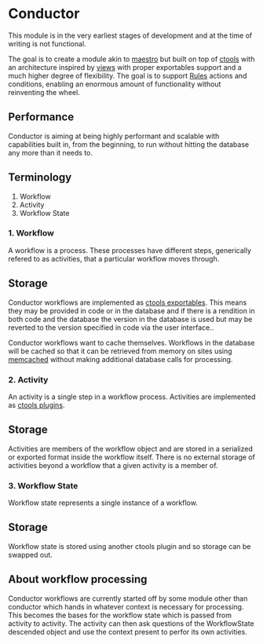 # Conductor #

This module is in the very earliest stages of development and at the
time of writing is not functional.

The goal is to create a module akin to [maestro](http://drupal.org/project/maestro) but
built on top of [ctools](http://drupal.org/project/ctools) with an architecture inspired
by [views](http://drupal.org/project/views) with proper exportables support and a much
higher degree of flexibility.  The goal is to support [Rules](http://drupal.org/project/rules)
actions and conditions, enabling an enormous amount of functionality without reinventing the wheel.

## Performance ##

Conductor is aiming at being highly performant and scalable with capabilities built in, from the
beginning, to run without hitting the database any more than it needs to.


## Terminology ##

1. Workflow
2. Activity
3. Workflow State

### 1. Workflow ###

A workflow is a process.  These processes have different steps, generically refered to as
activities, that a particular workflow moves through.

## Storage ##

Conductor workflows are implemented as [ctools exportables](http://drupalcode.org/project/ctools.git/blob_plain/7.x-1.x:/help/export.html).
This means they may be provided in code or in the database and if there is a rendition
in both code and the database the version in the database is used but may be reverted
to the version specified in code via the user interface..

Conductor workflows want to cache themselves.  Workflows in the database will be cached
so that it can be retrieved from memory on sites using [memcached](http://drupal.org/project/memcache)
without making additional database calls for processing.

### 2. Activity ###

An activity is a single step in a workflow process.
Activities are implemented as [ctools plugins](http://drupalcode.org/project/ctools.git/blob_plain/7.x-1.x:/help/plugins-api.html).

## Storage ##

Activities are members of the workflow object and are stored in a serialized or exported
format inside the workflow itself.  There is no external storage of activities beyond a
workflow that a given activity is a member of.


### 3. Workflow State ###

Workflow state represents a single instance of a workflow.

## Storage ##

Workflow state is stored using another ctools plugin and so storage can be swapped out.

## About workflow processing ##

Conductor workflows are currently started off by some module other than conductor which
hands in whatever context is necessary for processing.  This becomes the bases for the
workflow state which is passed from activity to activity.  The activity can then ask
questions of the WorkflowState descended object and use the context present to perfor
its own activities. 
